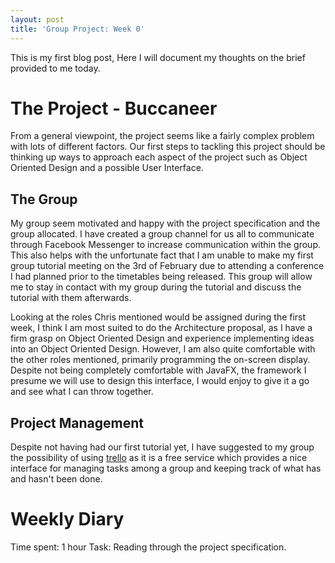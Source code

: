 ```yaml
---
layout: post
title: 'Group Project: Week 0'
---
```


This is my first blog post, Here I will document my thoughts on the brief
provided to me today.

# The Project - Buccaneer
From a general viewpoint, the project seems like a fairly complex problem with
lots of different factors. Our first steps to tackling this project should be
thinking up ways to approach each aspect of the project such as Object Oriented
Design and a possible User Interface.

## The Group
My group seem motivated and happy with the project specification and the group
allocated. I have created a group channel for us all to communicate through
Facebook Messenger to increase communication within the group. This also helps
with the unfortunate fact that I am unable to make my first group tutorial
meeting on the 3rd of February due to attending a conference I had planned prior
to the timetables being released. This group will allow me to stay in contact
with my group during the tutorial and discuss the tutorial with them afterwards.

Looking at the roles Chris mentioned would be assigned during the first week, I
think I am most suited to do the Architecture proposal, as I have a firm grasp
on Object Oriented Design and experience implementing ideas into an Object
Oriented Design. However, I am also quite comfortable with the other roles
mentioned, primarily programming the on-screen display. Despite not being
completely comfortable with JavaFX, the framework I presume we will use to
design this interface, I would enjoy to give it a go and see what I can throw
together.

## Project Management
Despite not having had our first tutorial yet, I have suggested to my group the
possibility of using [trello](http://www.trello.com) as it is a free service
which provides a nice interface for managing tasks among a group and keeping
track of what has and hasn't been done.

# Weekly Diary
Time spent: 1 hour
Task: Reading through the project specification.
